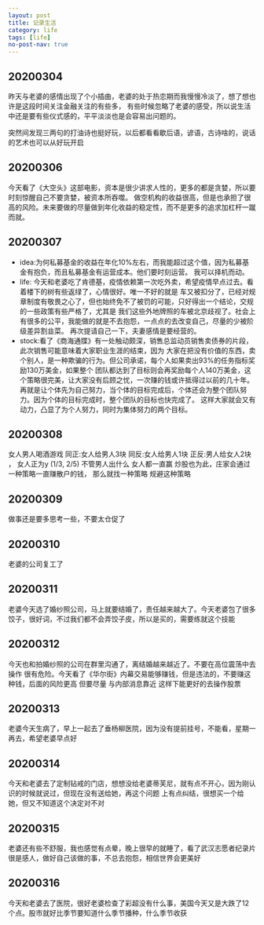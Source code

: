 ```yaml
---
layout: post
title: 记录生活
category: life
tags: [life]
no-post-nav: true
---
```


## 20200304
昨天与老婆的感情出现了个小插曲，老婆的处于热恋期而我慢慢冷淡了，想了想也许是这段时间关注金融关注的有些多，
有些时候忽略了老婆的感受，所以说生活中还是要有些仪式感的，平平淡淡也是会容易出问题的。

突然间发现三两句的打油诗也挺好玩，以后都看看歇后语，谚语，古诗啥的，说话的艺术也可以从好玩开启

## 20200306
今天看了《大空头》这部电影，资本是很少讲求人性的，更多的都是贪婪，所以要时刻惊醒自己不要贪婪，被资本所吞噬。
做空机构的收益很高，但是也承担了很高的风险。未来要做的尽量做到年化收益的稳定性，而不是更多的追求加杠杆一蹴而就。

## 20200307
- idea:为何私募基金的收益在年化10%左右，而我能超过这个值，因为私募基金有抱负，而且私募基金有运营成本。他们要时刻运营。
我可以择机而动。
- life: 今天和老婆吃了肯德基，疫情依赖第一次吃外卖，希望疫情早点过去。看着楼下的树有些返绿了，心情很好。唯一不好的就是
车又被扣分了，已经对规章制度有敬畏之心了，但也始终免不了被罚的可能，只好得出一个结论，交规的一些政策有些严格了，尤其是
我们这些外地牌照的车被北京歧视了。社会上有很多的公平，我能做的就是不去抱怨，一点点的去改变自己，尽量的少被阶级差异割韭菜。
再次提请自己一下，夫妻感情是要经营的。
- stock:看了《商海通牒》有一处触动颇深，销售总监动员销售卖债券的片段，此次销售可能意味着大家职业生涯的结束，因为
大家在把没有价值的东西，卖个别人，是一种欺骗的行为。但公司承诺，每个人如果卖出93%的任务指标奖励130万美金，如果整个
团队都达到了目标则会再奖励每个人140万美金，这个策略很完美，让大家没有后顾之忧，一次赚的钱或许抵得过以前的几十年。
再就是让个体先为自己努力，当个体的目标完成后，个体还会为整个团队努力。因为个体的目标完成时，整个团队的目标也快完成了。
这样大家就会又有动力，凸显了为个人努力，同时为集体努力的两个目标。

## 20200308
女人男人喝酒游戏 同正:女人给男人3块 同反:女人给男人1块 正反:男人给女人2块 ，
女人正为y (1/3, 2/5) 不管男人出什么 女人都一直赢 
炒股也为此，庄家会通过一种策略一直赚散户的钱， 那么就找一种策略 规避这种策略

## 20200309
做事还是要多思考一些，不要太仓促了

## 20200310
老婆的公司复工了

## 20200311
老婆今天选了婚纱照公司，马上就要结婚了，责任越来越大了。今天老婆包了很多饺子，很好词，不过我们都不会弄饺子皮，所以是买的，需要练就这个技能

## 20200312 
今天也和拍婚纱照的公司在群里沟通了，离结婚越来越近了。不要在高位震荡中去操作 很有危险。今天看了《华尔街》内幕交易能够赚钱，但是违法的，不要赚这种钱，后面的风险更高 但要尽量
与内部消息靠近 这样下能更好的去操作股票

## 20200313
老婆今天生病了，早上一起去了垂杨柳医院，因为没有提前挂号，不能看，星期一再去，希望老婆早点好

## 20200314
今天和老婆去了定制钻戒的门店，想想没给老婆蒂芙尼，就有点不开心，因为刚认识的时候就说过，但现在没有送给她，再这个问题
上有点纠结，很想买一个给她，但又不知道这个决定对不对

## 20200315
老婆还有些不舒服，我也感觉有点晕，晚上很早的就睡了，看了武汉志愿者纪录片很是感人，做好自己该做的事，不总去抱怨，相信世界会更美好

## 20200316
今天和老婆去了医院，很好老婆检查了彩超没有什么事，美国今天又是大跌了12个点。股市就好比季节要知道什么季节播种，什么季节收获

